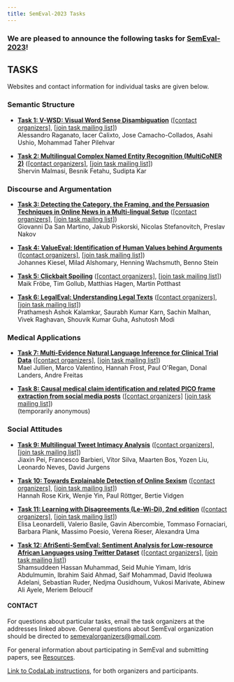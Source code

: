 ```yaml
---
title: SemEval-2023 Tasks
---
```


### We are pleased to announce the following tasks for [SemEval-2023](https://semeval.github.io/SemEval2023)!

## TASKS
Websites and contact information for individual tasks are given below.

### Semantic Structure

- **[Task 1: V-WSD: Visual Word Sense Disambiguation](https://raganato.github.io/vwsd/)**
  ([[contact organizers]](mailto:vwsd@googlegroups.com),
  [[join task mailing list]](https://groups.google.com/g/vwsd))<br>
  Alessandro Raganato, Iacer Calixto, Jose Camacho-Collados, Asahi Ushio, Mohammad Taher Pilehvar

- **[Task 2: Multilingual Complex Named Entity Recognition (MultiCoNER 2)]()**
  ([[contact organizers]](mailto:),
  [[join task mailing list]](mailto:))<br>
  Shervin Malmasi, Besnik Fetahu, Sudipta Kar 

### Discourse and Argumentation

- **[Task 3: Detecting the Category, the Framing, and the Persuasion Techniques in Online News in a Multi-lingual Setup]()**
  ([[contact organizers]](mailto:semeval2023task3organisers@googlegroups.com),
  [[join task mailing list]](https://groups.google.com/g/semeval2023task3))<br>
  Giovanni Da San Martino, Jakub Piskorski, Nicolas Stefanovitch, Preslav Nakov 

- **[Task 4: ValueEval: Identification of Human Values behind Arguments](https://valueeval.webis.de)**
  ([[contact organizers]](mailto:valueeval-organizers@googlegroups.com),
  [[join task mailing list]](https://groups.google.com/g/valueeval)) <br>
  Johannes Kiesel, Milad Alshomary, Henning Wachsmuth, Benno Stein

- **[Task 5: Clickbait Spoiling](https://clickbait.webis.de)**
  ([[contact organizers]](mailto:pan@webis.de),
  [[join task mailing list]](https://www.tira.io/c/semeval23-task-5-clickbait-spoiling/11))<br>
  Maik Fröbe, Tim Gollub, Matthias Hagen, Martin Potthast

- **[Task 6: LegalEval: Understanding Legal Texts](https://sites.google.com/view/legaleval/home)**
  ([[contact organizers]](mailto:legalaieval@gmail.com),
  [[join task mailing list]](https://groups.google.com/g/legaleval2023))<br>
  Prathamesh Ashok Kalamkar, Saurabh Kumar Karn, Sachin Malhan, Vivek Raghavan, Shouvik Kumar Guha, Ashutosh Modi

### Medical Applications

- **[Task 7: Multi-Evidence Natural Language Inference for Clinical Trial Data](https://sites.google.com/view/nli4ct/)**
  ([[contact organizers]](mailto:nli4clinicaltrials@gmail.com),
  [[join task mailing list]](https://groups.google.com/g/nli4ct))<br>
  Mael Jullien, Marco Valentino, Hannah Frost, Paul O'Regan, Donal Landers, Andre Freitas

- **[Task 8: Causal medical claim identification and related PICO frame extraction from social media posts](https://codalab.lisn.upsaclay.fr/competitions/6284)**
  ([[contact organizers]](mailto:)
  [[join task mailing list]](https://groups.google.com/g/causal_claims))<br>
  (temporarily anonymous)

### Social Attitudes

- **[Task 9: Multilingual Tweet Intimacy Analysis](https://sites.google.com/umich.edu/semeval-2023-tweet-intimacy/home)**
  ([[contact organizers]](mailto:tweet.intimacy.semeval2023@gmail.com),
  [[join task mailing list]](https://groups.google.com/g/tweet_intimacy_semeval2023))<br>
  Jiaxin Pei, Francesco Barbieri, Vítor Silva, Maarten Bos, Yozen Liu, Leonardo Neves, David Jurgens

- **[Task 10: Towards Explainable Detection of Online Sexism](https://rewire.online/)**
  ([[contact organizers]](mailto:semeval23-edos-organisers@rewire.online),
  [[join task mailing list]](mailto:semeval23-edos@rewire.online))<br>
  Hannah Rose Kirk, Wenjie Yin, Paul Röttger, Bertie Vidgen

- **[Task 11: Learning with Disagreements (Le-Wi-Di), 2nd edition](https://le-wi-di.github.io/)**
  ([[contact organizers]](mailto:le-wi-di-semeval2023_contactus@googlegroups.com),
  [[join task mailing list]](https://groups.google.com/g/le-wi-di-semeval2023_participants))<br>
  Elisa Leonardelli, Valerio Basile, Gavin Abercombie, Tommaso Fornaciari, Barbara Plank, Massimo Poesio, Verena Rieser, Alexandra Uma

- **[Task 12: AfriSenti-SemEval: Sentiment Analysis for Low-resource African Languages using Twitter Dataset](https://afrisenti-semeval.github.io)**
  ([[contact organizers]](mailto:afrisenti-semeval-organizers@googlegroups.com),
  [[join task mailing list]](https://groups.google.com/g/afrisenti-semeval))<br>
  Shamsuddeen Hassan Muhammad, Seid Muhie Yimam, Idris Abdulmumin, Ibrahim Said Ahmad, Saif Mohammad, David Ifeoluwa Adelani, Sebastian Ruder, Nedjma Ousidhoum, Vukosi Marivate, Abinew Ali Ayele, Meriem Beloucif

#### CONTACT
For questions about particular tasks, email the task organizers at the addresses linked above. General questions about SemEval organization should be directed to <semevalorganizers@gmail.com>.

For general information about participating in SemEval and submitting papers, see [Resources](index.html#resources).

[Link to CodaLab instructions](https://semeval.github.io/SemEval2023/codaLab), for both organizers and participants.
